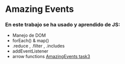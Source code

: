 # Amazing Events
### En este trabajo se ha usado y aprendido de JS:
* Manejo de DOM
* forEach() & map()
* .reduce , .filter , .includes
* addEventListener
* arrow functions
[AmazingEvents task3](https://joacogambra.github.io/AmazingEvents-task3/)
